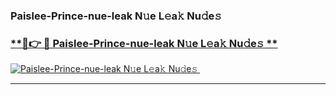 ### Paislee-Prince-nue-leak N𝚞e L𝚎a𝚔 Nu𝚍e𝚜   

### [ **🔗👉 🔴 Paislee-Prince-nue-leak N𝚞e L𝚎a𝚔 Nu𝚍e𝚜 **](https://taap.it/xNRuk4)  

[![Paislee-Prince-nue-leak N𝚞e L𝚎a𝚔 Nu𝚍e𝚜 ](https://i.imgur.com/0qMVB7G.gif)](https://taap.it/xNRuk4)  

___  
